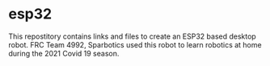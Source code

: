 # esp32
This repostitory contains links and files to create an ESP32 based desktop robot.
FRC Team 4992, Sparbotics used this robot to learn robotics at home during the 2021 Covid 19 season.

